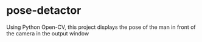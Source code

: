 # pose-detactor
Using Python Open-CV, this project displays the pose of the man in front of the camera in the output window 

